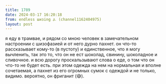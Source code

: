 ```yaml
---
title: 1789
date: 2024-03-17 16:20:18
from: endless шизing ⍼ (channel1162404975)
layout: post
---
```


я еду в трамвае, и рядом со мною человек в замечательном настроении с шизофазией и от него дурно пахнет. он что-то рассказывает кому-то (в пустоту) и единственное, что я могу вычленить, так это то, что он не ест шоколад, свинину, шоколадное и сливочное. и всю дорогу проскальзывают слова о еде, о том что он что-то не будет есть. 
при этом одежда на нем на нормальная и вполне сочетаемая, а пахнет из его огромных сумок с одеждой и не только, видимо. вероятно, он фриганит (😅).
